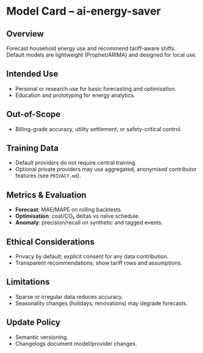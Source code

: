 # Model Card – ai-energy-saver

## Overview
Forecast household energy use and recommend tariff-aware shifts.  
Default models are lightweight (Prophet/ARIMA) and designed for local use.

## Intended Use
- Personal or research use for basic forecasting and optimisation.
- Education and prototyping for energy analytics.

## Out-of-Scope
- Billing-grade accuracy, utility settlement, or safety-critical control.

## Training Data
- Default providers do not require central training.
- Optional private providers may use aggregated, anonymised contributor features (see `PRIVACY.md`).

## Metrics & Evaluation
- **Forecast**: MAE/MAPE on rolling backtests.
- **Optimisation**: cost/CO₂ deltas vs naïve schedule.
- **Anomaly**: precision/recall on synthetic and tagged events.

## Ethical Considerations
- Privacy by default; explicit consent for any data contribution.
- Transparent recommendations; show tariff rows and assumptions.

## Limitations
- Sparse or irregular data reduces accuracy.
- Seasonality changes (holidays, renovations) may degrade forecasts.

## Update Policy
- Semantic versioning.
- Changelogs document model/provider changes.
